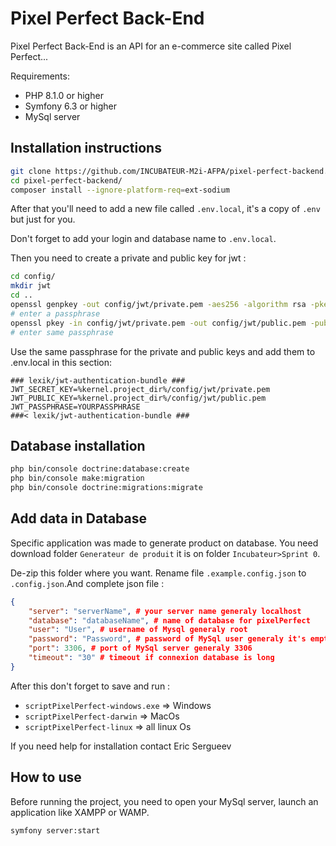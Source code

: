 # Pixel Perfect Back-End

Pixel Perfect Back-End is an API for an e-commerce site called Pixel Perfect...

Requirements:
- PHP 8.1.0 or higher
- Symfony 6.3 or higher
- MySql server

## Installation instructions

```bash
git clone https://github.com/INCUBATEUR-M2i-AFPA/pixel-perfect-backend.git
cd pixel-perfect-backend/
composer install --ignore-platform-req=ext-sodium
```

After that you'll need to add a new file called `.env.local`, it's a copy of `.env` but just for you.

Don't forget to add your login and database name to `.env.local`.

Then you need to create a private and public key for jwt :

```bash
cd config/
mkdir jwt
cd ..
openssl genpkey -out config/jwt/private.pem -aes256 -algorithm rsa -pkeyopt rsa_keygen_bits:4096
# enter a passphrase
openssl pkey -in config/jwt/private.pem -out config/jwt/public.pem -pubout
# enter same passphrase
```

Use the same passphrase for the private and public keys and add them to .env.local in this section:

```
### lexik/jwt-authentication-bundle ###
JWT_SECRET_KEY=%kernel.project_dir%/config/jwt/private.pem
JWT_PUBLIC_KEY=%kernel.project_dir%/config/jwt/public.pem
JWT_PASSPHRASE=YOURPASSPHRASE  
###< lexik/jwt-authentication-bundle ###
```

## Database installation

```bash
php bin/console doctrine:database:create
php bin/console make:migration
php bin/console doctrine:migrations:migrate
```

## Add data in Database

Specific application was made to generate product on database. You need download folder `Generateur de produit` it is on folder `Incubateur>Sprint 0`.

De-zip this folder where you want. Rename file `.example.config.json` to `.config.json`.And complete json file :

```json
{
    "server": "serverName", # your server name generaly localhost
    "database": "databaseName", # name of database for pixelPerfect
    "user": "User", # username of Mysql generaly root
    "password": "Password", # password of MySql user generaly it's empty
    "port": 3306, # port of MySql server generaly 3306
    "timeout": "30" # timeout if connexion database is long
}
```

After this don't forget to save and run :
- `scriptPixelPerfect-windows.exe` => Windows 
- `scriptPixelPerfect-darwin` => MacOs
- `scriptPixelPerfect-linux` => all linux Os

If you need help for installation contact Eric Sergueev

## How to use

Before running the project, you need to open your MySql server, launch an application like XAMPP or WAMP.

```bash
symfony server:start
```